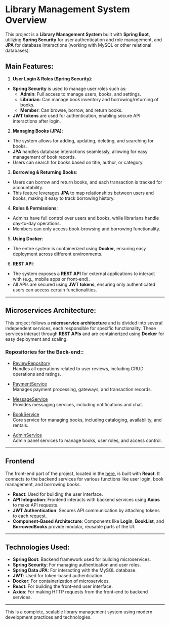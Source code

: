 # Library Management System Overview

This project is a **Library Management System** built with **Spring Boot**, utilizing **Spring Security** for user authentication and role management, and **JPA** for database interactions (working with MySQL or other relational databases).

## Main Features:

1. **User Login & Roles (Spring Security)**:
  - **Spring Security** is used to manage user roles such as:
    - **Admin**: Full access to manage users, books, and settings.
    - **Librarian**: Can manage book inventory and borrowing/returning of books.
    - **Member**: Can browse, borrow, and return books.
  - **JWT tokens** are used for authentication, enabling secure API interactions after login.

2. **Managing Books (JPA)**:
  - The system allows for adding, updating, deleting, and searching for books.
  - **JPA** handles database interactions seamlessly, allowing for easy management of book records.
  - Users can search for books based on title, author, or category.

3. **Borrowing & Returning Books**:
  - Users can borrow and return books, and each transaction is tracked for accountability.
  - This feature leverages **JPA** to map relationships between users and books, making it easy to track borrowing history.

4. **Roles & Permissions**:
  - Admins have full control over users and books, while librarians handle day-to-day operations.
  - Members can only access book-browsing and borrowing functionality.

5. **Using Docker**:
  - The entire system is containerized using **Docker**, ensuring easy deployment across different environments.

6. **REST API**:
  - The system exposes a **REST API** for external applications to interact with (e.g., mobile apps or front-end).
  - All APIs are secured using **JWT tokens**, ensuring only authenticated users can access certain functionalities.

---

## Microservices Architecture:

This project follows a **microservice architecture** and is divided into several independent services, each responsible for specific functionality. These services interact through **REST APIs** and are containerized using **Docker** for easy deployment and scaling.

### Repositories for the Back-end::

- [ReviewRepository](https://github.com/Rayan1605/ReviewRepository)  
  Handles all operations related to user reviews, including CRUD operations and ratings.

- [PaymentService](https://github.com/Rayan1605/PaymentService)  
  Manages payment processing, gateways, and transaction records.

- [MessageService](https://github.com/Rayan1605/MessageService)  
  Provides messaging services, including notifications and chat.

- [BookService](https://github.com/Rayan1605/BookService)  
  Core service for managing books, including cataloging, availability, and rentals.

- [AdminService](https://github.com/Rayan1605/AdminService)  
  Admin panel services to manage books, user roles, and access control.

---

## Frontend

The front-end part of the project, located in the [here](https://github.com/Rayan1605/FrontEndLibraryProject), is built with **React**. It connects to the backend services for various functions like user login, book management, and borrowing books.

- **React**: Used for building the user interface.
- **API Integration**: Frontend interacts with backend services using **Axios** to make API requests.
- **JWT Authentication**: Secures API communication by attaching tokens to each request.
- **Component-Based Architecture**: Components like **Login**, **BookList**, and **BorrowedBooks** provide modular, reusable parts of the UI.

---

## Technologies Used:

- **Spring Boot**: Backend framework used for building microservices.
- **Spring Security**: For managing authentication and user roles.
- **Spring Data JPA**: For interacting with the MySQL database.
- **JWT**: Used for token-based authentication.
- **Docker**: For containerization of microservices.
- **React**: For building the front-end user interface.
- **Axios**: For making HTTP requests from the front-end to backend services.
---


This is a complete, scalable library management system using modern development practices and technologies.


